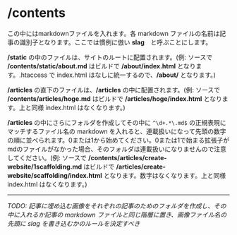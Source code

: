 # /contents

この中にはmarkdownファイルを入れます。各 markdown ファイルの名前は記事の識別子となります。ここでは慣例に倣い **slag**　と呼ぶことにします。

**/static** の中のファイルは、サイトのルートに配置されます。(例: ソースで **/contents/static/about.md** はビルドで **/about/index.html** となります。.htaccess で index.html はなしに統一するので、**/about/** となります。)

**/articles** の直下のファイルは、**/articles** の中に配置されます。(例: ソースで **/contents/articles/hoge.md** はビルドで **/articles/hoge/index.html** となります。上と同様 index.html はなくなります。)

**/articles** の中にさらにフォルダを作成してその中に `^\d+.*\.md$` の正規表現にマッチするファイル名の markdown を入れると、連載扱いになって先頭の数字の順に並べられます。0または1から始めてください。0または1で始まる拡張子がmdのファイルがなかった場合、そのフォルダは連載扱いになりませんので注意してください。(例: ソースで **/contents/articles/create-website/1scaffolding.md** はビルドで **/articles/create-website/scaffolding/index.html** となります。数字はなくなります。上と同様 index.html はなくなります。)

---

*TODO: 記事に埋め込む画像をそれぞれの記事のためのフォルダを作成し、その中に入れるか記事の markdown ファイルと同じ階層に置き、画像ファイル名の先頭に slag を書き込むかのルールを決定すべき*
